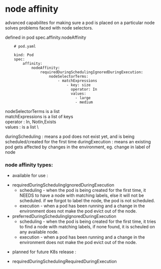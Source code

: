 # node affinity

advanced capabilites for making sure a pod is placed on a particular node
solves problems faced with node selectors.

defined in pod spec.affinity.nodeAffinity

```
    # pod.yaml

    kind: Pod
    spec: 
        affinity: 
            nodeAffinity:
                requiredDuringSchedulingIgnoredDuringExecution: 
                    nodeSelectorTerms: 
                        - matchExpressions 
                            - key: size
                              operator: In
                              values: 
                                - large
                                - medium
```

nodeSelectorTerms is a list \
matchExpressions is a list of keys \
operator : In, NotIn,Exists \
values : is a list \

duringScheduling : means a pod does not exist yet, and is being scheduled/created for the first time
duringExecution : means an existing pod gets affected by changes in the environment, eg. change in label of node

### node affinity types: 

* available for use : 
- requiredDuringSchedulingIgnoredDuringExecution 
   - scheduling - when the pod is being created for the first time, it NEEDS to have a node with matching labels, else it will not be scheduled. if we forgot to label the node, the pod is not scheduled.
    - execution - when a pod has been running and a change in the environment does not make the pod evict out of the node.
- preferredDuringSchedulingIgnoredDuringExecution 
    - scheduling - when the pod is being created for the first time, it tries to find a node with matching labels, if none found, it is scheuled on any available node.
    - execution - when a pod has been running and a change in the environment does not make the pod evict out of the node.

* planned for future K8s release : 
- requiredDuringSchedulingRequiredDuringExecution